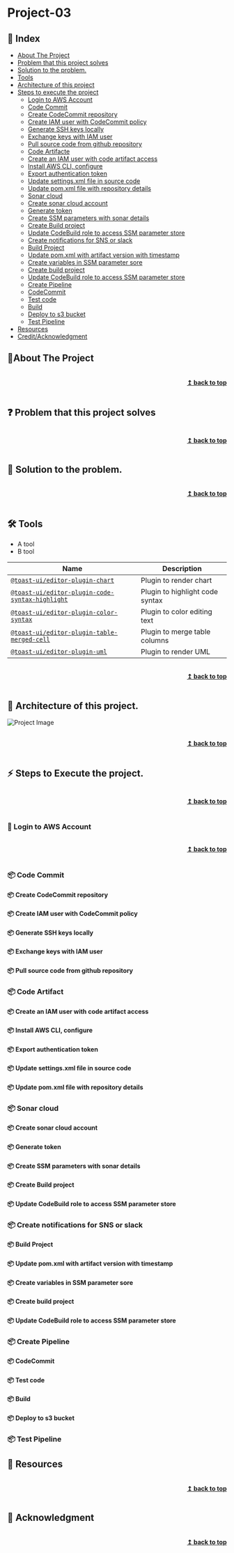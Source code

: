 
# Project-03
## :ledger: Index

- [About The Project](#beginner-about-the-project)
- [Problem that this project solves ](#question-problem-that-this-project-solves)
- [Solution to the problem.](#key-solution-to-the-problem)
- [Tools](#hammer_and_wrench-Tools)
- [Architecture of this project](#house-architecture-of-this-project)
- [Steps to execute the project](#zap-steps-to-execute-the-project)
  - [Login to AWS Account ](#key-login-to-aws-account )
  - [Code Commit](#package-code-commit)
  - [Create CodeCommit repository](#package-create-codecommit-repository)
  - [Create IAM user with CodeCommit policy](#package-create-iam-user-with-codecommit-policy )
  - [Generate SSH keys locally](#package-generate-ssh-keys-locally)
  - [Exchange keys with IAM user](#package-exchange-keys-with-iam-user)
  - [Pull source code from github repository ](#package-pull-source-code-from-github-repository)
  - [Code Artifacte](#package-code-artifact)
  - [Create an IAM user with code artifact access](#package-create-an-iam-user-with-code-artifact-access)
  - [Install AWS CLI, configure](#package-install-aws-cli,-configure)
  - [Export authentication token](#package-export-authentication-token)
  - [Update settings.xml file in source code ](#package-update-settings.xml-file-in-source-code)
  - [Update pom.xml file with repository details](#package-update-pom.xml-file-with-repository-details)
  - [Sonar cloud ](#package-sonar-cloud)
  - [Create sonar cloud account](#package-create-sonar-cloud-account)
  - [Generate token](#package-generate-token)
  - [Create SSM parameters with sonar details](#package-create-ssm-parameters-with-sonar-details)
  - [Create Build project](#package-create-build-project)
  - [Update CodeBuild role to access SSM parameter store](#package-update-codebuild-role-to-access-ssm-parameter-store)
  - [Create notifications for SNS or slack](#package-create-notifications-for-sns-or-slack)
  - [Build Project](#package-build-project)
  - [Update pom.xml with artifact version with timestamp](#package-update-pom.xml-with-artifact-version-with-timestamp)
  - [Create variables in SSM parameter sore](#package-create-variables-in-ssm-parameter-sore)
  - [Create build project](#package-create-build-project)
  - [Update CodeBuild role to access SSM parameter store ](#package-update-codebuild-role-to-access-ssm-parameter-store)
  - [Create Pipeline](#package-create-pipeline)
  - [CodeCommit](#package-codecommit)
  - [Test code](#package-test-code)
  - [Build](#package-build)
  - [Deploy to s3 bucket](#package-deploy-to-s3-bucket)
  - [Test Pipeline](#package-test-pipeline)
- [Resources](#page_facing_up-resources)
- [Credit/Acknowledgment](#star2-creditacknowledgment)


## :beginner:About The Project

<br/>
<div align="right">
    <b><a href="#Project-03">↥ back to top</a></b>
</div>
<br/>

## :question: Problem that this project solves 

<br/>
<div align="right">
    <b><a href="#Project-03">↥ back to top</a></b>
</div>
<br/>

## :key: Solution to the problem.

<br/>
<div align="right">
    <b><a href="#Project-03">↥ back to top</a></b>
</div>
<br/>

## :hammer_and_wrench: Tools
- A tool
- B tool

| Name | Description |
| --- | --- |
| [`@toast-ui/editor-plugin-chart`](https://github.com/nhn/tui.editor/tree/master/plugins/chart) | Plugin to render chart |
| [`@toast-ui/editor-plugin-code-syntax-highlight`](https://github.com/nhn/tui.editor/tree/master/plugins/code-syntax-highlight) | Plugin to highlight code syntax |
| [`@toast-ui/editor-plugin-color-syntax`](https://github.com/nhn/tui.editor/tree/master/plugins/color-syntax) | Plugin to color editing text |
| [`@toast-ui/editor-plugin-table-merged-cell`](https://github.com/nhn/tui.editor/tree/master/plugins/table-merged-cell) | Plugin to merge table columns |
| [`@toast-ui/editor-plugin-uml`](https://github.com/nhn/tui.editor/tree/master/plugins/uml) | Plugin to render UML 

<br/>
<div align="right">
    <b><a href="#Project-03">↥ back to top</a></b>
</div>
<br/>


## :beginner: Architecture of this project.

![Project Image](project-image-url)

<br/>
<div align="right">
    <b><a href="#Project-03">↥ back to top</a></b>
</div>
<br/>

## :zap: Steps to Execute the project. 

<br/>
<div align="right">
    <b><a href="#Project-03">↥ back to top</a></b>
</div>
<br/>

### :key: Login to AWS Account

<br/>
<div align="right">
    <b><a href="#Project-03">↥ back to top</a></b>
</div>
<br/>

### :package: Code Commit
#### :package: Create CodeCommit repository
#### :package: Create IAM user with CodeCommit policy
#### :package: Generate SSH keys locally
#### :package: Exchange keys with IAM user
#### :package: Pull source code from github repository 
### :package: Code Artifact
#### :package: Create an IAM user with code artifact access
#### :package: Install AWS CLI, configure
#### :package: Export authentication token
#### :package: Update settings.xml file in source code 
#### :package: Update pom.xml file with repository details
### :package: Sonar cloud 
#### :package: Create sonar cloud account
#### :package: Generate token
#### :package: Create SSM parameters with sonar details
#### :package: Create Build project
#### :package: Update CodeBuild role to access SSM parameter store
### :package: Create notifications for SNS or slack
#### :package: Build Project
#### :package: Update pom.xml with artifact version with timestamp
#### :package: Create variables in SSM parameter sore
#### :package: Create build project
#### :package: Update CodeBuild role to access SSM parameter store 
### :package: Create Pipeline
#### :package: CodeCommit
#### :package: Test code
#### :package: Build
#### :package: Deploy to s3 bucket
### :package: Test Pipeline

## :page_facing_up: Resources

<br/>
<div align="right">
    <b><a href="#Project-03">↥ back to top</a></b>
</div>
<br/>


## :star2: Acknowledgment


<br/>
<div align="right">
    <b><a href="#Project-03">↥ back to top</a></b>
</div>
<br/>

